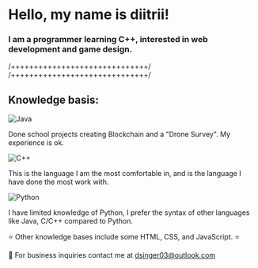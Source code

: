 # Hello, my name is diitrii!
### I am a programmer learning C++, interested in web development and game design.
/++++++++++++++++++++++++++++++/
/++++++++++++++++++++++++++++++/
## Knowledge basis:
![Java](https://github.com/user-attachments/assets/d0cb3382-de15-4635-9510-e85cd9f59498)

Done school projects creating Blockchain and a "Drone Survey". My experience is ok.

![C++](https://github.com/user-attachments/assets/0ac27a85-c116-4632-ae28-9af45b756a54)

This is the language I am the most comfortable in, and is the language I have done the most work with.

![Python](https://github.com/user-attachments/assets/445f89cb-b2f5-4445-b423-5ee0c82bfb56)

I have limited knowledge of Python, I prefer the syntax of other languages like Java, C/C++ compared to Python.

:star: Other knowledge bases include some HTML, CSS, and JavaScript. :star:

📧 For business inquiries contact me at dsinger03@outlook.com





